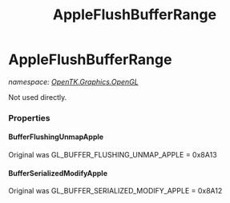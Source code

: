 ﻿---
title: AppleFlushBufferRange
---

# AppleFlushBufferRange
_namespace: [OpenTK.Graphics.OpenGL](N-OpenTK.Graphics.OpenGL.html)_

Not used directly.



### Properties

#### BufferFlushingUnmapApple
Original was GL_BUFFER_FLUSHING_UNMAP_APPLE = 0x8A13
#### BufferSerializedModifyApple
Original was GL_BUFFER_SERIALIZED_MODIFY_APPLE = 0x8A12

